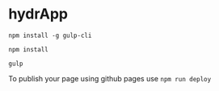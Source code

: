 # hydrApp

`npm install -g gulp-cli`

`npm install`

`gulp`

To publish your page using github pages use `npm run deploy`
